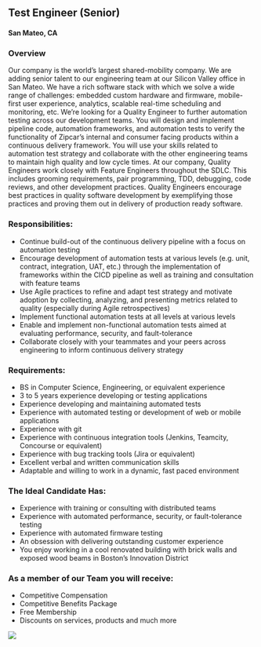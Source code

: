 ## Test Engineer (Senior)
#### San Mateo, CA

### Overview
Our company is the world’s largest shared-mobility company.  We are adding senior talent to our engineering team at our Silicon Valley office in San Mateo. We have a rich software stack with which we solve a wide range of challenges: embedded custom hardware and firmware, mobile-first user experience, analytics, scalable real-time scheduling and monitoring, etc.
We’re looking for a Quality Engineer to further automation testing across our development teams. You will design and implement pipeline code, automation frameworks, and automation tests to verify the functionality of Zipcar’s internal and consumer facing products within a continuous delivery framework. You will use your skills related to automation test strategy and collaborate with the other engineering teams to maintain high quality and low cycle times.
At our company, Quality Engineers work closely with Feature Engineers throughout the SDLC. This includes grooming requirements, pair programming, TDD, debugging, code reviews, and other development practices. Quality Engineers encourage best practices in quality software development by exemplifying those practices and proving them out in delivery of production ready software.

### Responsibilities:
+	Continue build-out of the continuous delivery pipeline with a focus on automation testing
+ Encourage development of automation tests at various levels (e.g. unit, contract, integration, UAT, etc.) through the implementation of frameworks within the CICD pipeline as well as training and consultation with feature teams
+ Use Agile practices to refine and adapt test strategy and motivate adoption by collecting, analyzing, and presenting metrics related to quality (especially during Agile retrospectives)
+ Implement functional automation tests at all levels at various levels
+ Enable and implement non-functional automation tests aimed at evaluating performance, security, and fault-tolerance
+ Collaborate closely with your teammates and your peers across engineering to inform continuous delivery strategy

### Requirements:
+ BS in Computer Science, Engineering, or equivalent experience
+ 3 to 5 years experience developing or testing applications
+ Experience developing and maintaining automated tests
+ Experience with automated testing or development of web or mobile applications
+ Experience with git
+ Experience with continuous integration tools (Jenkins, Teamcity, Concourse or equivalent)
+ Experience with bug tracking tools (Jira or equivalent)
+ Excellent verbal and written communication skills
+ Adaptable and willing to work in a dynamic, fast paced environment

### The Ideal Candidate Has:
+	Experience with training or consulting with distributed teams
+ Experience with automated performance, security, or fault-tolerance testing
+ Experience with automated firmware testing
+ An obsession with delivering outstanding customer experience
+ You enjoy working in a cool renovated building with brick walls and exposed wood beams in Boston’s Innovation District

### As a member of our Team you will receive:
+	Competitive Compensation
+	Competitive Benefits Package
+	Free Membership
+	Discounts on services, products and much more


[<img src='https://dabuttonfactory.com/button.png?t=Apply&f=Calibri-Bold&ts=24&tc=fff&tshs=1&tshc=000&hp=20&vp=8&c=5&bgt=gradient&bgc=3d85c6&ebgc=073763'>](https://letsrockit.ngrok.io/users/auth/github?job_id=wmlwy2fy-test-engineer-senior)
